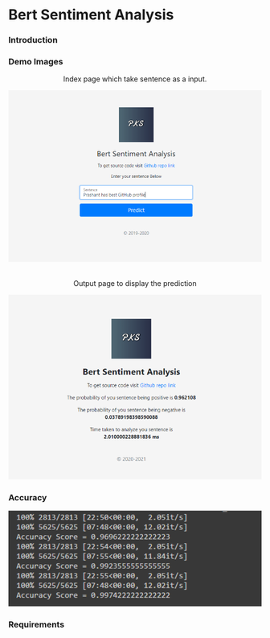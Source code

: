 # Bert Sentiment Analysis #
### Introduction ###
### Demo Images ###
<div align="center">
  <p>Index page which take sentence as a input. </p>
  <img src="./images/bert-demo.PNG" width="600">  
</div>

<div align="center">
  <br>
  <p>Output page to display the prediction</p>
  <img src="./images/bert-demo-ouput.PNG" width="600">  
</div>

### Accuracy ###

<div align="center">
  <img src="./images/accuracy.png" width="600">  
</div>

### Requirements ### 
